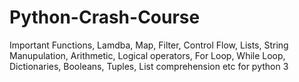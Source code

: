 # Python-Crash-Course
Important Functions, Lamdba, Map, Filter, Control Flow, Lists, String Manupulation, Arithmetic, Logical operators, For Loop, While Loop, Dictionaries, Booleans, Tuples, List comprehension etc for python 3
